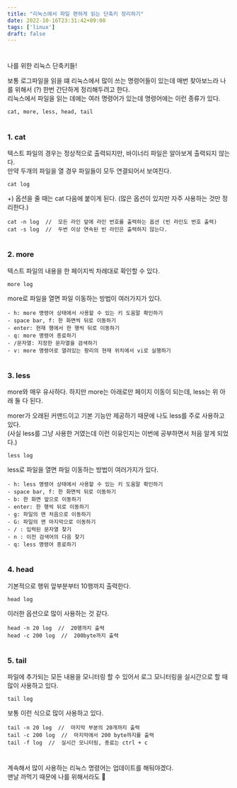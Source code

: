 ```yaml
---
title: "리눅스에서 파일 편하게 읽는 단축키 정리하기"
date: 2022-10-16T23:31:42+09:00
tags: ['linux']
draft: false
---
```

#
나를 위한 리눅스 단축키들!
<!--more--> 
보통 로그파일을 읽을 떄 리눅스에서 많이 쓰는 명령어들이 있는데 매번 찾아보느라 나를 위해서 (?) 한번 간단하게 정리해두려고 한다.   
리눅스에서 파일을 읽는 데에는 여러 명령어가 있는데 명령어에는 이런 종류가 있다.
```
cat, more, less, head, tail
```

#
### 1. cat

텍스트 파일의 경우는 정상적으로 출력되지만, 바이너리 파일은 알아보게 출력되지 않는다.   
만약 두개의 파일을 열 경우 파일들이 모두 연결되어서 보여진다.

``` 
cat log 
```

+) 옵션을 줄 때는 cat 다음에 붙이게 된다. (많은 옵션이 있지만 자주 사용하는 것만 정리한다.)


```
cat -n log  //  모든 라인 앞에 라인 번호를 출력하는 옵션 (빈 라인도 번호 출력)
cat -s log  //  두번 이상 연속된 빈 라인은 출력하지 않는다.
```

#
### 2. more

텍스트 파일의 내용을 한 페이지씩 차례대로 확인할 수 있다.

``` 
more log 
```

more로 파일을 열면 파일 이동하는 방법이 여러가지가 있다.

```
- h: more 명령어 상태에서 사용할 수 있는 키 도움말 확인하기
- space bar, f: 한 화면씩 뒤로 이동하기
- enter: 현재 행에서 한 행씩 뒤로 이동하기
- q: more 명령어 종료하기
- /문자열: 지정한 문자열을 검색하기
- v: more 명령어로 열려있는 팡리의 현재 위치에서 vi로 실행하기
```

#
### 3. less
more와 매우 유사하다. 하지만 more는 아래로만 페이지 이동이 되는데, less는 위 아래 둘 다 된다.

morer가 오래된 커맨드이고 기본 기능만 제공하기 때문에 나도 less를 주로 사용하고 있다.   
(사실 less를 그냥 사용한 거였는데 이런 이유인지는 이번에 공부하면서 처음 알게 되었다.)

``` 
less log 
```

less로 파일을 열면 파일 이동하는 방법이 여러가지가 있다.

```
- h: less 명령어 상태에서 사용할 수 있는 키 도움말 확인하기
- space bar, f: 한 화면씩 뒤로 이동하기
- b: 한 화면 앞으로 이동하기
- enter: 한 행씩 뒤로 이동하기
- g: 파일의 맨 처음으로 이동하기
- G: 파일의 맨 마지막으로 이동하기
- / : 입력된 문자열 찾기
- n : 이전 검색어의 다음 찾기
- q: less 명령어 종료하기
```

#
### 4. head
기본적으로 행위 앞부분부터 10행까지 출력한다.

```
head log
```
이러한 옵션으로 많이 사용하는 것 같다.

```
head -n 20 log  //  20행까지 출력
head -c 200 log  //  200byte까지 출력
```

#
### 5. tail

파일에 추가되는 모든 내용을 모니터링 할 수 있어서 로그 모니터링을 실시간으로 할 때 많이 사용하고 있다.

```
tail log
```
보통 이런 식으로 많이 사용하고 있다.

```
tail -n 20 log  //  마지막 부분의 20개까지 출력
tail -c 200 log  //  마지막에서 200 byte까지를 출력
tail -f log  //  실시간 모니터링, 종료는 ctrl + c
```

#
계속해서 많이 사용하는 리눅스 명령어는 업데이트를 해둬야겠다.   
맨날 까먹기 때문에 나를 위해서라도 🥲